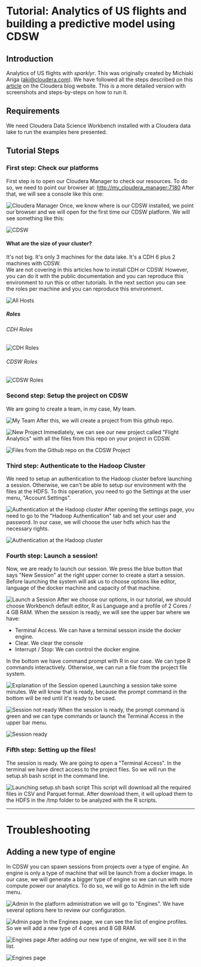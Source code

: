 # Tutorial: Analytics of US flights and building a predictive model using CDSW
## Introduction
Analytics of US flights with _sparklyr_. This was originally created by Michiaki Ariga (aki@cloudera.com). We have followed all the steps described on this [article](https://blog.cloudera.com/analyzing-us-flight-data-on-amazon-s3-with-sparklyr-and-apache-spark-2-0/) on the Cloudera blog website. This is a more detailed version with screenshots and steps-by-steps on how to run it.
## Requirements
We need Cloudera Data Science Workbench installed with a Cloudera data lake to run the examples here presented. 
 ## Tutorial Steps
### First step: Check our platforms
First step is to open our Cloudera Manager to check our resources. To do so, we need to point our browser at: [http://my_cloudera_manager:7180](http://my_cloudera_manager:7180)
After that, we will see a console like this one:

![Cloudera Manager](https://raw.githubusercontent.com/galanteh/cdsw-flight-analytics/master/images/Image1.png)
Once, we know where is our CDSW installed, we point our browser and we will open for the first time our CDSW platform. We will see something like this:

![CDSW](https://raw.githubusercontent.com/galanteh/cdsw-flight-analytics/master/images/Image2.png)
#### What are the size of your cluster?
It's not big. It's only 3 machines for the data lake. It's a CDH 6 plus 2 machines with CDSW.  
We are not covering in this articles how to install CDH or CDSW. However, you can do it with the public documentation and you can reproduce this environment to run this or other tutorials.
In the next section you can see the roles per machine and you can reproduce this environment.

![All Hosts](https://raw.githubusercontent.com/galanteh/cdsw-flight-analytics/master/images/Image4.png)
##### Roles
###### CDH Roles
![CDH Roles](https://raw.githubusercontent.com/galanteh/cdsw-flight-analytics/master/images/Image5.png)
###### CDSW Roles
![CDSW Roles](https://raw.githubusercontent.com/galanteh/cdsw-flight-analytics/master/images/Image6.png)
### Second step: Setup the project on CDSW
We are going to create a team, in my case, My team. 

![My Team](https://raw.githubusercontent.com/galanteh/cdsw-flight-analytics/master/images/Image3.png)
After this, we will create a project from this github repo. 

![New Project](https://raw.githubusercontent.com/galanteh/cdsw-flight-analytics/master/images/Image7.png)
Immediately, we can see our new project called "Flight Analytics" with all the files from this repo on your project in CDSW.

![Files from the Github repo on the CDSW Project](https://raw.githubusercontent.com/galanteh/cdsw-flight-analytics/master/images/Image8.png)
### Third step: Authenticate to the Hadoop Cluster
We need to setup an authentication to the Hadoop cluster before launching a session. Otherwise, we can't be able to setup our environment with the files at the HDFS.
To this operation, you need to go the Settings at the user menu, "Account Settings". 

![Authentication at the Hadoop cluster](https://raw.githubusercontent.com/galanteh/cdsw-flight-analytics/master/images/Image24.png)
After opening the settings page, you need to go to the "Hadoop Authentication" tab and set your user and password. In our case, we will choose the user hdfs which has the necessary rights.

![Authentication at the Hadoop cluster](https://raw.githubusercontent.com/galanteh/cdsw-flight-analytics/master/images/Image15.png)
### Fourth step: Launch a session!
Now, we are ready to launch our session. We press the blue button that says "New Session" at the right upper corner to create a start a session.
Before launching the system will ask us to choose options like editor, language of the docker machine and capacity of that machine.

![Launch a Session](https://raw.githubusercontent.com/galanteh/cdsw-flight-analytics/master/images/Image20.png)
After we choose our options, in our tutorial, we should choose Workbench default editor, R as Language and a profile of 2 Cores / 4 GB RAM.
When the session is ready, we will see the upper bar where we have:
 - Terminal Access. We can have a terminal session inside the docker engine.
 - Clear. We clear the console
 - Interrupt / Stop: We can control the docker engine. 
 
 In the bottom we have command prompt with R in our case. We can type R commands interactively.
Otherwise, we can run a file from the project file system.

![Explanation of the Session opened](https://raw.githubusercontent.com/galanteh/cdsw-flight-analytics/master/images/Image14.png)
Launching a session take some minutes. We will know that is ready, because the prompt command in the bottom will be red until it's ready to be used. 

![Session not ready ](https://raw.githubusercontent.com/galanteh/cdsw-flight-analytics/master/images/Image21.png)
When the session is ready, the prompt command is green and we can type commands or launch the Terminal Access in the upper bar menu.

![Session ready ](https://raw.githubusercontent.com/galanteh/cdsw-flight-analytics/master/images/Image22.png)
### Fifth step: Setting up the files!
The session is ready. We are going to open a "Terminal Access". In the terminal we have direct access to the project files. So we will run the setup.sh bash script in the command line. 

![Launching setup.sh bash script ](https://raw.githubusercontent.com/galanteh/cdsw-flight-analytics/master/images/Image23.png)
This script will download all the required files in CSV and Parquet format. After download them, it will upload them to the HDFS in the /tmp folder to be analyzed with the R scripts.

___
# Troubleshooting
## Adding a new type of engine
In CDSW you can spawn sessions from projects over a type of engine. An engine is only a type of machine that will be launch from a docker image. 
In our case, we will generate a bigger type of engine so we can run with more compute power our analytics. 
To do so, we will go to Admin in the left side menu.

![Admin ](https://raw.githubusercontent.com/galanteh/cdsw-flight-analytics/master/images/Image9.png)
In the platform administration we will go to "Engines". We have several options here to review our configuration.

![Admin page](https://raw.githubusercontent.com/galanteh/cdsw-flight-analytics/master/images/Image10.png)
In the Engines page, we can see the list of engine profiles. So we will add a new type of 4 cores and 8 GB RAM.

![Engines page](https://raw.githubusercontent.com/galanteh/cdsw-flight-analytics/master/images/Image11.png)
After adding our new type of engine, we will see it in the list.

![Engines page](https://raw.githubusercontent.com/galanteh/cdsw-flight-analytics/master/images/Image12.png)




